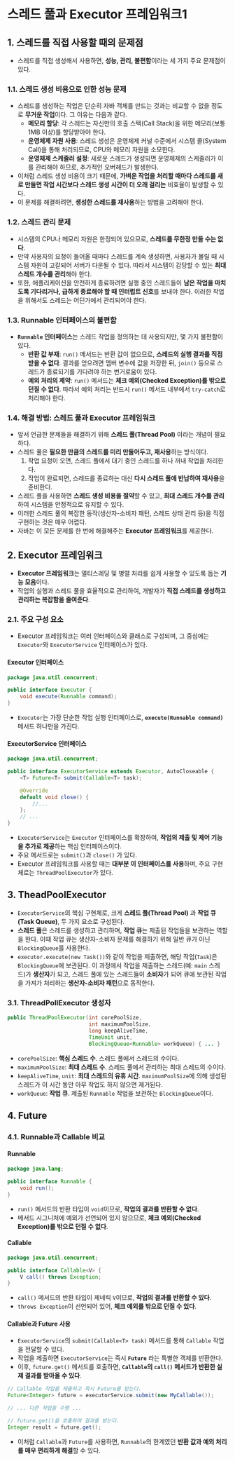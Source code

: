 # 스레드 풀과 Executor 프레임워크1

## 1. 스레드를 직접 사용할 때의 문제점

- 스레드를 직접 생성해서 사용하면, **성능, 관리, 불편함**이라는 세 가지 주요 문제점이 있다.

### 1.1. 스레드 생성 비용으로 인한 성능 문제

- 스레드를 생성하는 작업은 단순히 자바 객체를 만드는 것과는 비교할 수 없을 정도로 **무거운 작업**이다. 그 이유는 다음과 같다.
  - **메모리 할당**: 각 스레드는 자신만의 호출 스택(Call Stack)을 위한 메모리(보통 1MB 이상)를 할당받아야 한다.
  - **운영체제 자원 사용**: 스레드 생성은 운영체제 커널 수준에서 시스템 콜(System Call)을 통해 처리되므로, CPU와 메모리 자원을 소모한다.
  - **운영체제 스케줄러 설정**: 새로운 스레드가 생성되면 운영체제의 스케줄러가 이를 관리해야 하므로, 추가적인 오버헤드가 발생한다.
- 이처럼 스레드 생성 비용이 크기 때문에, **가벼운 작업을 처리할 때마다 스레드를 새로 만들면 작업 시간보다 스레드 생성 시간이 더 오래 걸리는** 비효율이 발생할 수 있다.
- 이 문제를 해결하려면, **생성한 스레드를 재사용**하는 방법을 고려해야 한다.

### 1.2. 스레드 관리 문제

- 시스템의 CPU나 메모리 자원은 한정되어 있으므로, **스레드를 무한정 만들 수는 없다**.
- 만약 사용자의 요청이 들어올 때마다 스레드를 계속 생성하면, 사용자가 몰릴 때 시스템 자원이 고갈되어 서버가 다운될 수 있다. 따라서 시스템이 감당할 수 있는 **최대 스레드 개수를 관리**해야 한다.
- 또한, 애플리케이션을 안전하게 종료하려면 실행 중인 스레드들이 **남은 작업을 마치도록 기다리거나, 급하게 종료해야 할 때 인터럽트 신호**를 보내야 한다. 이러한 작업을 위해서도 스레드는 어딘가에서 관리되어야 한다.

### 1.3. Runnable 인터페이스의 불편함

- **`Runnable` 인터페이스**는 스레드 작업을 정의하는 데 사용되지만, 몇 가지 불편함이 있다.
  - **반환 값 부재**: `run()` 메서드는 반환 값이 없으므로, **스레드의 실행 결과를 직접 받을 수 없다**. 결과를 얻으려면 멤버 변수에 값을 저장한 뒤, `join()` 등으로 스레드가 종료되기를 기다려야 하는 번거로움이 있다.
  - **예외 처리의 제약**: `run()` 메서드는 **체크 예외(Checked Exception)를 밖으로 던질 수 없다**. 따라서 예외 처리는 반드시 `run()` 메서드 내부에서 `try-catch`로 처리해야 한다.

### 1.4. 해결 방법: 스레드 풀과 Executor 프레임워크

- 앞서 언급한 문제들을 해결하기 위해 **스레드 풀(Thread Pool)** 이라는 개념이 필요하다.
- 스레드 풀은 **필요한 만큼의 스레드를 미리 만들어두고, 재사용**하는 방식이다.
  1.  작업 요청이 오면, 스레드 풀에서 대기 중인 스레드를 하나 꺼내 작업을 처리한다.
  2.  작업이 완료되면, 스레드를 종료하는 대신 **다시 스레드 풀에 반납하여 재사용**을 준비한다.
- 스레드 풀을 사용하면 **스레드 생성 비용을 절약**할 수 있고, **최대 스레드 개수를 관리**하여 시스템을 안정적으로 유지할 수 있다.
- 이러한 스레드 풀의 복잡한 동작(생산자-소비자 패턴, 스레드 상태 관리 등)을 직접 구현하는 것은 매우 어렵다.
- 자바는 이 모든 문제를 한 번에 해결해주는 **Executor 프레임워크**를 제공한다.

## 2. Executor 프레임워크

- **Executor 프레임워크**는 멀티스레딩 및 병렬 처리를 쉽게 사용할 수 있도록 돕는 **기능 모음**이다.
- 작업의 실행과 스레드 풀을 효율적으로 관리하여, 개발자가 **직접 스레드를 생성하고 관리하는 복잡함을 줄여준다**.

### 2.1. 주요 구성 요소

- Executor 프레임워크는 여러 인터페이스와 클래스로 구성되며, 그 중심에는 `Executor`와 `ExecutorService` 인터페이스가 있다.

#### Executor 인터페이스

```java
package java.util.concurrent;

public interface Executor {
    void execute(Runnable command);
}
```

- `Executor`는 가장 단순한 작업 실행 인터페이스로, **`execute(Runnable command)`** 메서드 하나만을 가진다.

#### ExecutorService 인터페이스

```java
package java.util.concurrent;

public interface ExecutorService extends Executor, AutoCloseable {
    <T> Future<T> submit(Callable<T> task);

    @Override
    default void close() {
        //...
    };
    // ...
}
```

- `ExecutorService`는 `Executor` 인터페이스를 확장하여, **작업의 제출 및 제어 기능을 추가로 제공**하는 핵심 인터페이스이다.
- 주요 메서드로는 `submit()`과 `close()` 가 있다.
- Executor 프레임워크를 사용할 때는 **대부분 이 인터페이스를 사용**하며, 주요 구현체로는 `ThreadPoolExecutor`가 있다.

## 3. TheadPoolExecutor

- `ExecutorService`의 핵심 구현체로, 크게 **스레드 풀(Thread Pool)** 과 **작업 큐(Task Queue)**, 두 가지 요소로 구성된다.
- **스레드 풀**은 스레드를 생성하고 관리하며, **작업 큐**는 제출된 작업들을 보관하는 역할을 한다. 이때 작업 큐는 생산자-소비자 문제를 해결하기 위해 일반 큐가 아닌 `BlockingQueue`를 사용한다.
- `executor.execute(new Task())`와 같이 작업을 제출하면, 해당 작업(`Task`)은 `BlockingQueue`에 보관된다. 이 과정에서 작업을 제출하는 스레드(예: `main` 스레드)가 **생산자**가 되고, 스레드 풀에 있는 스레드들이 **소비자**가 되어 큐에 보관된 작업을 가져가 처리하는 **생산자-소비자 패턴**으로 동작한다.

### 3.1. ThreadPollExecutor 생성자

```java
public ThreadPoolExecutor(int corePoolSize,
                          int maximumPoolSize,
                          long keepAliveTime,
                          TimeUnit unit,
                          BlockingQueue<Runnable> workQueue) { ... }
```

- `corePoolSize`: **핵심 스레드 수**. 스레드 풀에서 스레드의 수이다.
- `maximumPoolSize`: **최대 스레드 수**. 스레드 풀에서 관리하는 최대 스레드의 수이다.
- `keepAliveTime`, `unit`: **최대 스레드의 유휴 시간**. `maximumPoolSize`에 의해 생성된 스레드가 이 시간 동안 아무 작업도 하지 않으면 제거된다.
- `workQueue`: **작업 큐**. 제출된 `Runnable` 작업을 보관하는 `BlockingQueue`이다.

## 4. Future

### 4.1. Runnable과 Callable 비교

#### Runnable

```java
package java.lang;

public interface Runnable {
    void run();
}
```

- `run()` 메서드의 반환 타입이 `void`이므로, **작업의 결과를 반환할 수 없다**.
- 메서드 시그니처에 예외가 선언되어 있지 않으므로, **체크 예외(Checked Exception)를 밖으로 던질 수 없다**.

#### Callable

```java
package java.util.concurrent;

public interface Callable<V> {
    V call() throws Exception;
}
```

- `call()` 메서드의 반환 타입이 제네릭 `V`이므로, **작업의 결과를 반환할 수 있다**.
- `throws Exception`이 선언되어 있어, **체크 예외를 밖으로 던질 수 있다**.

#### Callable과 Future 사용

- `ExecutorService`의 `submit(Callable<T> task)` 메서드를 통해 `Callable` 작업을 전달할 수 있다.
- 작업을 제출하면 `ExecutorService`는 즉시 **`Future`** 라는 특별한 객체를 반환한다.
- 이후, `future.get()` 메서드를 호출하면, **`Callable`의 `call()` 메서드가 반환한 실제 결과를 받아올 수 있다**.

```java
// Callable 작업을 제출하고 즉시 Future를 받는다.
Future<Integer> future = executorService.submit(new MyCallable());

// ... 다른 작업을 수행 ...

// future.get()을 호출하여 결과를 받는다.
Integer result = future.get();
```

- 이처럼 `Callable`과 `Future`를 사용하면, `Runnable`의 한계였던 **반환 값과 예외 처리를 매우 편리하게 해결**할 수 있다.
